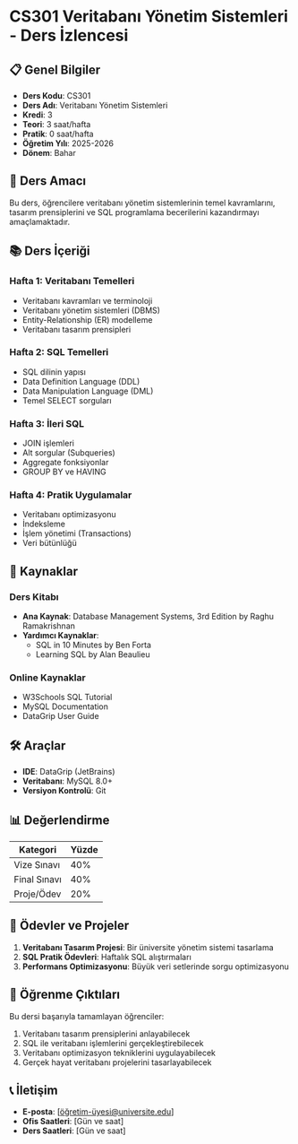 # CS301 Veritabanı Yönetim Sistemleri - Ders İzlencesi

## 📋 Genel Bilgiler

- **Ders Kodu**: CS301
- **Ders Adı**: Veritabanı Yönetim Sistemleri
- **Kredi**: 3
- **Teori**: 3 saat/hafta
- **Pratik**: 0 saat/hafta
- **Öğretim Yılı**: 2025-2026
- **Dönem**: Bahar

## 🎯 Ders Amacı

Bu ders, öğrencilere veritabanı yönetim sistemlerinin temel kavramlarını, tasarım prensiplerini ve SQL programlama becerilerini kazandırmayı amaçlamaktadır.

## 📚 Ders İçeriği

### Hafta 1: Veritabanı Temelleri
- Veritabanı kavramları ve terminoloji
- Veritabanı yönetim sistemleri (DBMS)
- Entity-Relationship (ER) modelleme
- Veritabanı tasarım prensipleri

### Hafta 2: SQL Temelleri
- SQL dilinin yapısı
- Data Definition Language (DDL)
- Data Manipulation Language (DML)
- Temel SELECT sorguları

### Hafta 3: İleri SQL
- JOIN işlemleri
- Alt sorgular (Subqueries)
- Aggregate fonksiyonlar
- GROUP BY ve HAVING

### Hafta 4: Pratik Uygulamalar
- Veritabanı optimizasyonu
- İndeksleme
- İşlem yönetimi (Transactions)
- Veri bütünlüğü

## 📖 Kaynaklar

### Ders Kitabı
- **Ana Kaynak**: Database Management Systems, 3rd Edition by Raghu Ramakrishnan
- **Yardımcı Kaynaklar**: 
  - SQL in 10 Minutes by Ben Forta
  - Learning SQL by Alan Beaulieu

### Online Kaynaklar
- W3Schools SQL Tutorial
- MySQL Documentation
- DataGrip User Guide

## 🛠️ Araçlar

- **IDE**: DataGrip (JetBrains)
- **Veritabanı**: MySQL 8.0+
- **Versiyon Kontrolü**: Git

## 📊 Değerlendirme

| Kategori | Yüzde |
|----------|-------|
| Vize Sınavı | 40% |
| Final Sınavı | 40% |
| Proje/Ödev | 20% |

## 📝 Ödevler ve Projeler

1. **Veritabanı Tasarım Projesi**: Bir üniversite yönetim sistemi tasarlama
2. **SQL Pratik Ödevleri**: Haftalık SQL alıştırmaları
3. **Performans Optimizasyonu**: Büyük veri setlerinde sorgu optimizasyonu

## 🎯 Öğrenme Çıktıları

Bu dersi başarıyla tamamlayan öğrenciler:

1. Veritabanı tasarım prensiplerini anlayabilecek
2. SQL ile veritabanı işlemlerini gerçekleştirebilecek
3. Veritabanı optimizasyon tekniklerini uygulayabilecek
4. Gerçek hayat veritabanı projelerini tasarlayabilecek

## 📞 İletişim

- **E-posta**: [öğretim-üyesi@universite.edu]
- **Ofis Saatleri**: [Gün ve saat]
- **Ders Saatleri**: [Gün ve saat]

